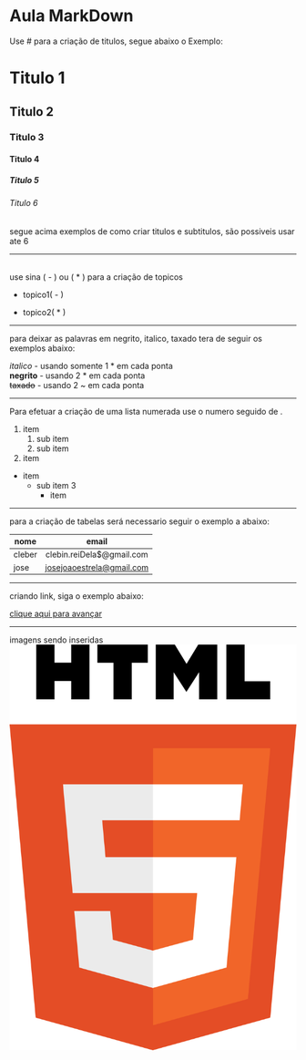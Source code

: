 # Aula MarkDown

Use # para a criação de titulos, segue abaixo o Exemplo: 
# Titulo 1
## Titulo 2
### Titulo 3
#### Titulo 4
##### Titulo 5
###### Titulo 6
segue acima exemplos de como criar titulos e subtitulos, são possiveis usar ate 6

---

<br>
use sina ( - ) ou ( * ) para a criação de topicos

- topico1( - )
* topico2( * )
---

para deixar as palavras em negrito, italico, taxado tera de seguir os exemplos abaixo:

*italico* - usando somente 1 * em cada ponta<br>
**negrito** - usando 2 * em cada ponta<br>
~~taxado~~ - usando 2 ~ em cada ponta

---

Para efetuar a criação de uma lista numerada use o numero seguido de .
1. item
    1. sub item
    1. sub item
2. item
-  item
    - sub item 3
        - item

---

para a criação de tabelas será necessario seguir o exemplo a abaixo:

| nome | email |
| -- | :----: |
| cleber | clebin.reiDela$@gmail.com |
|jose | josejoaoestrela@gmail.com |

---

criando link, siga o exemplo abaixo:


[clique aqui para avançar](https://www.ruinedking.com/pt-br/)
 
---

imagens sendo inseridas <br>
![a logo fo HTML 5](../imagens/html5-logo.png)
